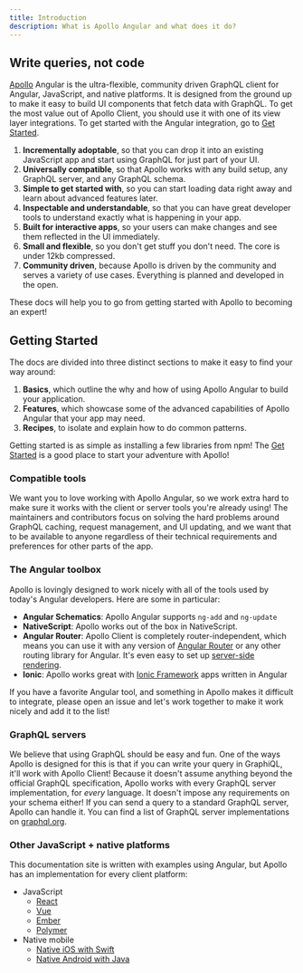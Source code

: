 ```yaml
---
title: Introduction
description: What is Apollo Angular and what does it do?
---
```


## Write queries, not code

[Apollo](https://www.nasa.gov/mission_pages/apollo/missions/index.html) Angular is the ultra-flexible, community driven GraphQL client for Angular, JavaScript, and native platforms. It is designed from the ground up to make it easy to build UI components that fetch data with GraphQL. To get the most value out of Apollo Client, you should use it with one of its view layer integrations. To get started with the Angular integration, go to [Get Started](./get-started.md).

1. **Incrementally adoptable**, so that you can drop it into an existing JavaScript app and start using GraphQL for just part of your UI.
1. **Universally compatible**, so that Apollo works with any build setup, any GraphQL server, and any GraphQL schema.
1. **Simple to get started with**, so you can start loading data right away and learn about advanced features later.
1. **Inspectable and understandable**, so that you can have great developer tools to understand exactly what is happening in your app.
1. **Built for interactive apps**, so your users can make changes and see them reflected in the UI immediately.
1. **Small and flexible**, so you don't get stuff you don't need. The core is under 12kb compressed.
1. **Community driven**, because Apollo is driven by the community and serves a variety of use cases. Everything is planned and developed in the open.

These docs will help you to go from getting started with Apollo to becoming an expert!

## Getting Started

The docs are divided into three distinct sections to make it easy to find your way around:

1. **Basics**, which outline the why and how of using Apollo Angular to build your application.
1. **Features**, which showcase some of the advanced capabilities of Apollo Angular that your app may need.
1. **Recipes**, to isolate and explain how to do common patterns.

Getting started is as simple as installing a few libraries from npm! The [Get Started](./get-started.md) is a good place to start your adventure with Apollo!

### Compatible tools

We want you to love working with Apollo Angular, so we work extra hard to make sure it works with the client or server tools you're already using! The maintainers and contributors focus on solving the hard problems around GraphQL caching, request management, and UI updating, and we want that to be available to anyone regardless of their technical requirements and preferences for other parts of the app.

### The Angular toolbox

Apollo is lovingly designed to work nicely with all of the tools used by today's Angular developers. Here are some in particular:

- **Angular Schematics**: Apollo Angular supports `ng-add` and `ng-update`
- **NativeScript**: Apollo works out of the box in NativeScript.
- **Angular Router**: Apollo Client is completely router-independent, which means you can use it with any version of [Angular Router](https://github.com/angular/angular) or any other routing library for Angular. It's even easy to set up [server-side rendering](./performance/server-side-rendering.md).
- **Ionic**: Apollo works great with [Ionic Framework](http://ionicframework.com/) apps written in Angular

If you have a favorite Angular tool, and something in Apollo makes it difficult to integrate, please open an issue and let's work together to make it work nicely and add it to the list!

### GraphQL servers

We believe that using GraphQL should be easy and fun. One of the ways Apollo is designed for this is that if you can write your query in GraphiQL, it'll work with Apollo Client! Because it doesn't assume anything beyond the official GraphQL specification, Apollo works with every GraphQL server implementation, for *every* language. It doesn't impose any requirements on your schema either! If you can send a query to a standard GraphQL server, Apollo can handle it. You can find a list of GraphQL server implementations on [graphql.org](http://graphql.org/code/#server-libraries).

### Other JavaScript + native platforms

This documentation site is written with examples using Angular, but Apollo has an implementation for every client platform:

- JavaScript
  - [React](https://www.apollographql.com/docs/react/)
  - [Vue](https://github.com/Akryum/vue-apollo)
  - [Ember](https://github.com/bgentry/ember-apollo-client)
  - [Polymer](https://github.com/aruntk/polymer-apollo)
- Native mobile
  - [Native iOS with Swift](https://www.apollographql.com/docs/ios/)
  - [Native Android with Java](https://github.com/apollographql/apollo-android)
